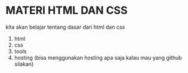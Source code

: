 # MATERI HTML DAN CSS

kita akan belajar tentang dasar dari html dan css

1) html
2) css
3) tools
4) hosting (bisa menggunakan hosting apa saja kalau mau yang github silakan)

